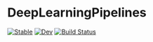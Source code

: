 # DeepLearningPipelines

[![Stable](https://img.shields.io/badge/docs-stable-blue.svg)](https://lorenzoh.github.io/DeepLearningPipelines.jl/stable)
[![Dev](https://img.shields.io/badge/docs-dev-blue.svg)](https://lorenzoh.github.io/DeepLearningPipelines.jl/dev)
[![Build Status](https://github.com/lorenzoh/DeepLearningPipelines.jl/workflows/CI/badge.svg)](https://github.com/lorenzoh/DeepLearningPipelines.jl/actions)
